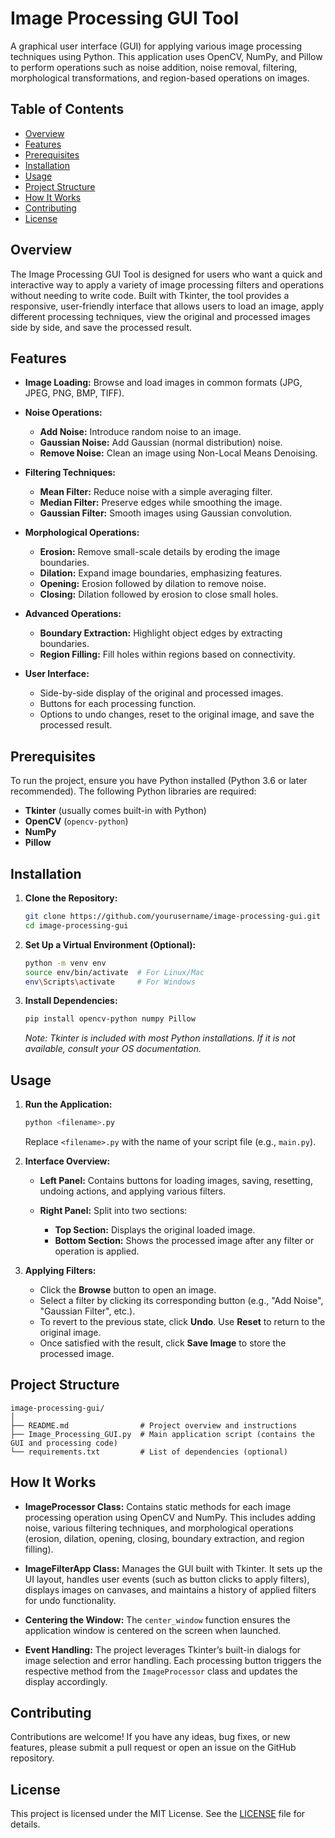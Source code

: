 # Image Processing GUI Tool

A graphical user interface (GUI) for applying various image processing techniques using Python. This application uses OpenCV, NumPy, and Pillow to perform operations such as noise addition, noise removal, filtering, morphological transformations, and region-based operations on images.

## Table of Contents

* [Overview](#overview)
* [Features](#features)
* [Prerequisites](#prerequisites)
* [Installation](#installation)
* [Usage](#usage)
* [Project Structure](#project-structure)
* [How It Works](#how-it-works)
* [Contributing](#contributing)
* [License](#license)

## Overview

The Image Processing GUI Tool is designed for users who want a quick and interactive way to apply a variety of image processing filters and operations without needing to write code. Built with Tkinter, the tool provides a responsive, user-friendly interface that allows users to load an image, apply different processing techniques, view the original and processed images side by side, and save the processed result.

## Features

* **Image Loading:** Browse and load images in common formats (JPG, JPEG, PNG, BMP, TIFF).
* **Noise Operations:**

  * **Add Noise:** Introduce random noise to an image.
  * **Gaussian Noise:** Add Gaussian (normal distribution) noise.
  * **Remove Noise:** Clean an image using Non-Local Means Denoising.
* **Filtering Techniques:**

  * **Mean Filter:** Reduce noise with a simple averaging filter.
  * **Median Filter:** Preserve edges while smoothing the image.
  * **Gaussian Filter:** Smooth images using Gaussian convolution.
* **Morphological Operations:**

  * **Erosion:** Remove small-scale details by eroding the image boundaries.
  * **Dilation:** Expand image boundaries, emphasizing features.
  * **Opening:** Erosion followed by dilation to remove noise.
  * **Closing:** Dilation followed by erosion to close small holes.
* **Advanced Operations:**

  * **Boundary Extraction:** Highlight object edges by extracting boundaries.
  * **Region Filling:** Fill holes within regions based on connectivity.
* **User Interface:**

  * Side-by-side display of the original and processed images.
  * Buttons for each processing function.
  * Options to undo changes, reset to the original image, and save the processed result.

## Prerequisites

To run the project, ensure you have Python installed (Python 3.6 or later recommended). The following Python libraries are required:

* **Tkinter** (usually comes built-in with Python)
* **OpenCV** (`opencv-python`)
* **NumPy**
* **Pillow**

## Installation

1. **Clone the Repository:**

   ```bash
   git clone https://github.com/yourusername/image-processing-gui.git
   cd image-processing-gui
   ```

2. **Set Up a Virtual Environment (Optional):**

   ```bash
   python -m venv env
   source env/bin/activate  # For Linux/Mac
   env\Scripts\activate     # For Windows
   ```

3. **Install Dependencies:**

   ```bash
   pip install opencv-python numpy Pillow
   ```

   *Note: Tkinter is included with most Python installations. If it is not available, consult your OS documentation.*

## Usage

1. **Run the Application:**

   ```bash
   python <filename>.py
   ```

   Replace `<filename>.py` with the name of your script file (e.g., `main.py`).

2. **Interface Overview:**

   * **Left Panel:** Contains buttons for loading images, saving, resetting, undoing actions, and applying various filters.
   * **Right Panel:** Split into two sections:

     * **Top Section:** Displays the original loaded image.
     * **Bottom Section:** Shows the processed image after any filter or operation is applied.

3. **Applying Filters:**

   * Click the **Browse** button to open an image.
   * Select a filter by clicking its corresponding button (e.g., "Add Noise", "Gaussian Filter", etc.).
   * To revert to the previous state, click **Undo**. Use **Reset** to return to the original image.
   * Once satisfied with the result, click **Save Image** to store the processed image.

## Project Structure

```
image-processing-gui/
│
├── README.md                # Project overview and instructions
├── Image_Processing_GUI.py  # Main application script (contains the GUI and processing code)
└── requirements.txt         # List of dependencies (optional)
```

## How It Works

* **ImageProcessor Class:**
  Contains static methods for each image processing operation using OpenCV and NumPy. This includes adding noise, various filtering techniques, and morphological operations (erosion, dilation, opening, closing, boundary extraction, and region filling).

* **ImageFilterApp Class:**
  Manages the GUI built with Tkinter. It sets up the UI layout, handles user events (such as button clicks to apply filters), displays images on canvases, and maintains a history of applied filters for undo functionality.

* **Centering the Window:**
  The `center_window` function ensures the application window is centered on the screen when launched.

* **Event Handling:**
  The project leverages Tkinter’s built-in dialogs for image selection and error handling. Each processing button triggers the respective method from the `ImageProcessor` class and updates the display accordingly.

## Contributing

Contributions are welcome! If you have any ideas, bug fixes, or new features, please submit a pull request or open an issue on the GitHub repository.

## License

This project is licensed under the MIT License. See the [LICENSE](LICENSE) file for details.
